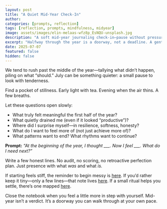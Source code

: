 ```yaml
---
layout: post
title: "A Quiet Mid-Year Check-In"
author: 
categories: [prompts, reflection]
tags: [reflection, prompts, mindfulness, midyear]
image: assets/images/elin-melaas-wfz8p_EsNQU-unsplash.jpg
description: "A soft mid-year journaling check-in—pause without pressure, notice what held meaning, what drained you, and what you need next."
excerpt: "Halfway through the year is a doorway, not a deadline. A gentle pause to ask: How am I, really?"
date: 2025-07-07
featured: false
hidden: false
---
```


We tend to rush past the middle of the year—tallying what didn’t happen, piling on what “should.” July can be something quieter: a small pause to look with tenderness.

Find a pocket of stillness. Early light with tea. Evening when the air thins. A few breaths.

Let these questions open slowly:

- What truly felt meaningful the first half of the year?  
- What quietly drained me (even if it looked “productive”)?  
- Where did I surprise myself—in resilience, softness, honesty?  
- What do I want to feel more of (not just achieve more of)?  
- What patterns want to end? What rhythms want to continue?  

**Prompt:** *“At the beginning of the year, I thought ___. Now I feel ___. What do I need next?”*

Write a few honest lines. No audit, no scoring, no retroactive perfection plan. Just presence with what *was* and what *is.*

If starting feels stiff, the reminder to begin messy is [here](/start-where-you-are/). If you’d rather keep it tiny—only a few lines—that note lives [here](/a-few-lines-a-day/). If a small ritual helps you settle, there’s one mapped [here](/journaling-ritual/).

Close the notebook when you feel a little more in step with yourself. Mid-year isn’t a verdict. It’s a doorway you can walk through at your own pace.